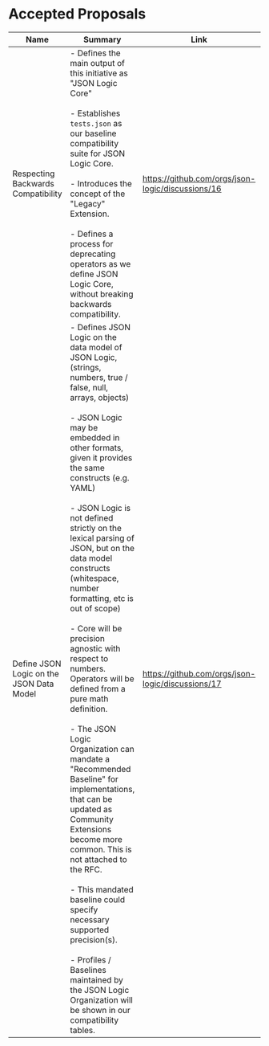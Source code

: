 # Accepted Proposals

Name | Summary | Link | Tests
-- | -- | -- | -- 
Respecting Backwards Compatibility | - Defines the main output of this initiative as "JSON Logic Core" <br/><br/> - Establishes `tests.json` as our baseline compatibility suite for JSON Logic Core. <br/><br/> - Introduces the concept of the "Legacy" Extension. <br/><br/> - Defines a process for deprecating operators as we define JSON Logic Core, without breaking backwards compatibility. | https://github.com/orgs/json-logic/discussions/16 | [base.json](https://github.com/json-logic/.github/blob/main/tests/base.json)
Define JSON Logic on the JSON Data Model | - Defines JSON Logic on the data model of JSON Logic, (strings, numbers, true / false, null, arrays, objects) <br/><br/> - JSON Logic may be embedded in other formats, given it provides the same constructs (e.g. YAML) <br/> <br/> - JSON Logic is not defined strictly on the lexical parsing of JSON, but on the data model constructs (whitespace, number formatting, etc is out of scope) <br/><br/> - Core will be precision agnostic with respect to numbers. Operators will be defined from a pure math definition. <br/><br/> - The JSON Logic Organization can mandate a "Recommended Baseline" for implementations, that can be updated as Community Extensions become more common. This is not attached to the RFC. <br/><br/> - This mandated baseline could specify necessary supported precision(s). <br/><br/> - Profiles / Baselines maintained by the JSON Logic Organization will be shown in our compatibility tables.  | https://github.com/orgs/json-logic/discussions/17 | N/A
